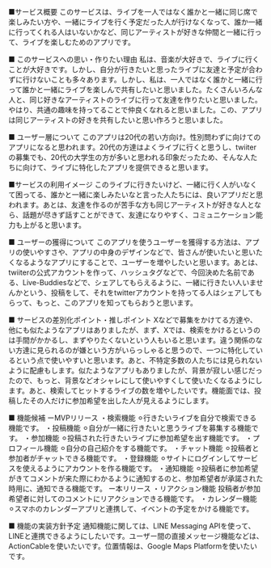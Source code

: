■サービス概要
このサービスは、ライブを一人ではなく誰かと一緒に同じ席で楽しみたい方や、一緒にライブを行く予定だった人が行けなくなって、誰か一緒に行ってくれる人はいないかなど、同じアーティストが好きな仲間と一緒に行って、ライブを楽しむためのアプリです。

■ このサービスへの思い・作りたい理由
私は、音楽が大好きで、ライブに行くことが大好きです。しかし、自分が行きたいと思ったライブに友達と予定が合わずに行けないことも多々あります。しかし、私は、一人ではなく誰かと一緒に行って誰かと一緒にライブを楽しんで共有したいと思いました。たくさんいろんな人と、同じ好きなアーティストのライブに行って友達を作りたいと思いました。やはり、共通の趣味を持ってることで仲良くなれると思いました。この、アプリは同じアーティストの好きを共有したいと思い作ろうと思いました。

■ ユーザー層について
このアプリは20代の若い方向け。性別問わずに向けてのアプリになると思われます。20代の方達はよくライブに行くと思うし、twiiterの募集でも、20代の大学生の方が多いと思われる印象だったため、そんな人たちに向けて、ライブに特化したアプリを提供できると思います。

■サービスの利用イメージ
このライブに行きたいけど、一緒に行く人がいなくて困ってる、誰かと一緒に楽しみたいなと言った人たちには、良いアプリだと思われます。あとは、友達を作るのが苦手な方も同じアーティストが好きな人となら、話題が尽きず話すことができて、友達になりやすく、コミュニケーション能力も上がると思います。

■ ユーザーの獲得について
このアプリを使うユーザーを獲得する方法は、アプリの使いやすさや、アプリの中身のデザインなどで、皆さんが使いたいと思いたくなるようなアプリにすることで、ユーザーを増やしたいと思います。あとは、twiiterの公式アカウントを作って、ハッシュタグなどで、今回決めた名前である、Live-Buddiesなどで、シェアしてもらえるように、一緒に行きたい人いませんかという、投稿をして、それをtwitterアカウントを持ってる人はシェアしてもらって、もっと、このアプリを知ってもらおうと思います。

■ サービスの差別化ポイント・推しポイント
Xなどで募集をかけてる方達や、他にも似たようなアプリはありましたが、まず、Xでは、検索をかけるというのは手間がかかるし、まずやりたくないという人もいると思います。違う関係のない方達に見られるのが嫌という方がいらっしゃると思うので、一つに特化しているという点で使いやすいと思います。あと、不特定多数の人たちには見られないように配慮もします。似たようなアプリもありましたが、背景が寂しい感じだったので、もっと、背景などオシャレにして使いやすくして使いたくなるようにします。あと、検索してヒットするライブの数を増やしたいです。機能面では、投稿したその人だけに参加希望を出した人が見えるようにします。

■ 機能候補
ーMVPリリース
・検索機能
⚪︎行きたいライブを自分で検索できる機能です。
・投稿機能
⚪︎自分が一緒に行きたいと思うライブを募集する機能です。
・参加機能
⚪︎投稿された行きたいライブに参加希望を出す機能です。
・プロフィール機能
⚪︎自分の自己紹介をする機能です。
・チャット機能
⚪︎投稿者と参加者がチャットできる機能です。
・登録機能
⚪︎サイトにログインしてサービスを使えるようにアカウントを作る機能です。
・通知機能
⚪︎投稿者に参加希望がきてコメントが来た際にわかるように通知するのと、参加希望者が承諾された時用に、通知できる機能です。
ー本リリース
・リアクション機能
投稿者が参加希望者に対してのコメントにリアクションできる機能です。
・カレンダー機能
⚪︎スマホのカレンダーアプリと連携して、イベントの予定をかける機能です。



■ 機能の実装方針予定
通知機能に関しては、LINE Messaging APIを使って、LINEと連携できるようにしたいです。ユーザー間の直接メッセージ機能などは、ActionCableを使いたいです。位置情報は、Google Maps Platformを使いたいです。

